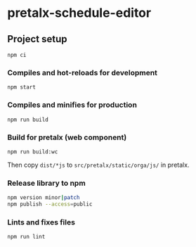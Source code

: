 <!--
SPDX-FileCopyrightText: 2022-present Tobias Kunze
SPDX-License-Identifier: Apache-2.0
-->

# pretalx-schedule-editor

## Project setup
```
npm ci
```

### Compiles and hot-reloads for development
```
npm start
```

### Compiles and minifies for production
```
npm run build
```

### Build for pretalx (web component)
```
npm run build:wc
```

Then copy ``dist/*js`` to ``src/pretalx/static/orga/js/`` in pretalx.

### Release library to npm

```sh
npm version minor|patch
npm publish --access=public
```

### Lints and fixes files
```
npm run lint
```
